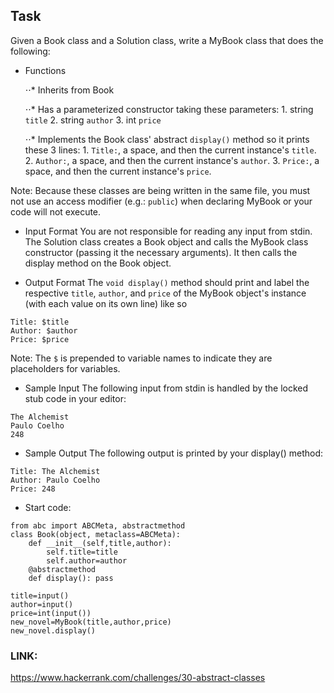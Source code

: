 ## Task

Given a Book class and a Solution class, write a MyBook class that does the following:

- Functions

    ⋅⋅* Inherits from Book

    ⋅⋅* Has a parameterized constructor taking these  parameters:
        1. string `title`
        2. string `author`
        3. int `price`

    ⋅⋅* Implements the Book class' abstract `display()` method so it prints these 3 lines:
        1. `Title:`, a space, and then the current instance's `title`.
        2. `Author:`, a space, and then the current instance's `author`.
        3. `Price:`, a space, and then the current instance's `price`.

Note: Because these classes are being written in the same file, you must not use an access modifier (e.g.: `public`) when declaring MyBook or your code will not execute.

- Input Format
You are not responsible for reading any input from stdin. The Solution class creates a Book object and calls the MyBook class constructor (passing it the necessary arguments). It then calls the display method on the Book object.

- Output Format
The `void display()` method should print and label the respective `title`, `author`, and `price` of the MyBook object's instance (with each value on its own line) like so

```
Title: $title
Author: $author
Price: $price
```

Note: The `$` is prepended to variable names to indicate they are placeholders for variables.

- Sample Input
The following input from stdin is handled by the locked stub code in your editor:

```
The Alchemist
Paulo Coelho
248
```

- Sample Output
The following output is printed by your display() method:

```
Title: The Alchemist
Author: Paulo Coelho
Price: 248
```

- Start code:
```
from abc import ABCMeta, abstractmethod
class Book(object, metaclass=ABCMeta):
    def __init__(self,title,author):
        self.title=title
        self.author=author
    @abstractmethod
    def display(): pass
```

```
title=input()
author=input()
price=int(input())
new_novel=MyBook(title,author,price)
new_novel.display()
```

### LINK:
https://www.hackerrank.com/challenges/30-abstract-classes